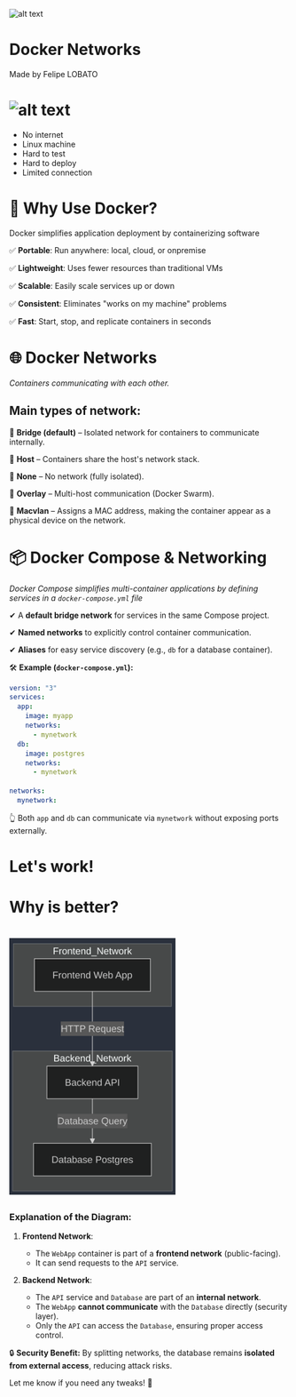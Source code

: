 ![alt text](https://encrypted-tbn0.gstatic.com/images?q=tbn:ANd9GcT-17ketly3vXpdvvWfaJXp698VXNDUMXjNvw&s)
# Docker Networks
Made by Felipe LOBATO



# <img src="image-1.png" alt="alt text" width="400"/>

- No internet
- Linux machine
- Hard to test
- Hard to deploy
- Limited connection


# 🚀 Why Use Docker?
Docker simplifies application deployment by containerizing software


✅ **Portable**: Run anywhere: local, cloud, or onpremise


✅ **Lightweight**: Uses fewer resources than traditional VMs


✅ **Scalable**: Easily scale services up or down


✅ **Consistent**: Eliminates "works on my machine" problems


✅ **Fast**: Start, stop, and replicate containers in seconds



# 🌐 Docker Networks
_Containers communicating with each other._


## Main types of network:

🔹 **Bridge (default)** – Isolated network for containers to communicate internally.


🔹 **Host** – Containers share the host's network stack.


🔹 **None** – No network (fully isolated).


🔹 **Overlay** – Multi-host communication (Docker Swarm).


🔹 **Macvlan** – Assigns a MAC address, making the container appear as a physical device on the network.



# 📦 Docker Compose & Networking
_Docker Compose simplifies multi-container applications by defining services in a `docker-compose.yml` file_


✔ A **default bridge network** for services in the same Compose project.


✔ **Named networks** to explicitly control container communication.


✔ **Aliases** for easy service discovery (e.g., `db` for a database container).


🛠 **Example (`docker-compose.yml`):**
```yaml
version: "3"
services:
  app:
    image: myapp
    networks:
      - mynetwork
  db:
    image: postgres
    networks:
      - mynetwork

networks:
  mynetwork:
```

👆 Both `app` and `db` can communicate via `mynetwork` without exposing ports externally.



# Let's work!



# Why is better?
# <img src="image-2.png" alt="alt text" width="300"/>



### **Explanation of the Diagram:**
1. **Frontend Network**:
   - The `WebApp` container is part of a **frontend network** (public-facing).
   - It can send requests to the `API` service.

2. **Backend Network**:
   - The `API` service and `Database` are part of an **internal network**.
   - The `WebApp` **cannot communicate** with the `Database` directly (security layer).
   - Only the `API` can access the `Database`, ensuring proper access control.

🔒 **Security Benefit:**
By splitting networks, the database remains **isolated from external access**, reducing attack risks.

Let me know if you need any tweaks! 🚀